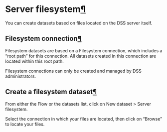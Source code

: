Server filesystem[¶](#server-filesystem "Permalink to this heading")
====================================================================


You can create datasets based on files located on the DSS server itself.



Filesystem connection[¶](#filesystem-connection "Permalink to this heading")
----------------------------------------------------------------------------


Filesystem datasets are based on a Filesystem connection, which includes a “root path” for this connection. All datasets created in this connection are located within this root path.


Filesystem connections can only be created and managed by DSS administrators.




Create a filesystem dataset[¶](#create-a-filesystem-dataset "Permalink to this heading")
----------------------------------------------------------------------------------------


From either the Flow or the datasets list, click on New dataset \> Server filesystem.


Select the connection in which your files are located, then click on “Browse” to locate your files.